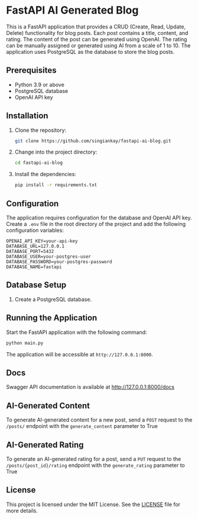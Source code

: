 # FastAPI AI Generated Blog

This is a FastAPI application that provides a CRUD (Create, Read, Update, Delete) functionality for blog posts. Each post contains a title, content, and rating. The content of the post can be generated using OpenAI. The rating can be manually assigned or generated using AI from a scale of 1 to 10. The application uses PostgreSQL as the database to store the blog posts.

## Prerequisites

- Python 3.9 or above
- PostgreSQL database
- OpenAI API key

## Installation

1. Clone the repository:

   ```bash
   git clone https://github.com/singiankay/fastapi-ai-blog.git
   ```

2. Change into the project directory:

   ```bash
   cd fastapi-ai-blog
   ```

3. Install the dependencies:

   ```bash
   pip install -r requirements.txt
   ```

## Configuration

The application requires configuration for the database and OpenAI API key. Create a `.env` file in the root directory of the project and add the following configuration variables:

```
OPENAI_API_KEY=your-api-key
DATABASE_URL=127.0.0.1
DATABASE_PORT=5432
DATABASE_USER=your-postgres-user
DATABASE_PASSWORD=your-postgres-password
DATABASE_NAME=fastapi
```


## Database Setup

1. Create a PostgreSQL database.


## Running the Application

Start the FastAPI application with the following command:

```bash
python main.py
```

The application will be accessible at `http://127.0.0.1:8000`.

## Docs

Swagger API documentation is available at http://127.0.0.1:8000/docs


## AI-Generated Content

To generate AI-generated content for a new post, send a `POST` request to the `/posts/` endpoint with the `generate_content` parameter to True


## AI-Generated Rating

To generate an AI-generated rating for a post, send a `PUT` request to the `/posts/{post_id}/rating` endpoint with the `generate_rating` parameter to True



## License

This project is licensed under the MIT License. See the [LICENSE](LICENSE) file for more details.